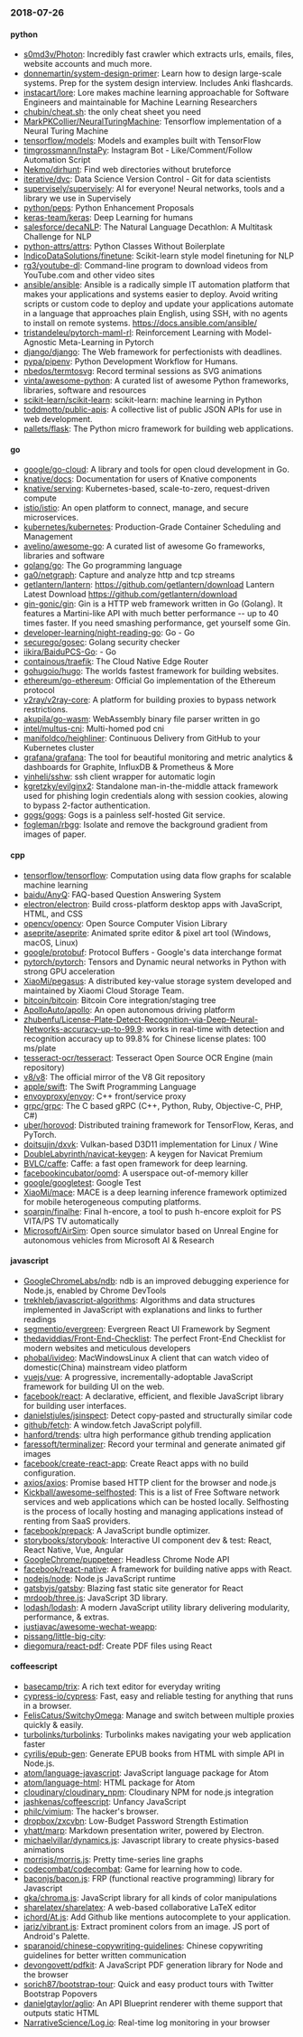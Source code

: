 ### 2018-07-26

#### python
* [s0md3v/Photon](https://github.com/s0md3v/Photon): Incredibly fast crawler which extracts urls, emails, files, website accounts and much more.
* [donnemartin/system-design-primer](https://github.com/donnemartin/system-design-primer): Learn how to design large-scale systems. Prep for the system design interview. Includes Anki flashcards.
* [instacart/lore](https://github.com/instacart/lore): Lore makes machine learning approachable for Software Engineers and maintainable for Machine Learning Researchers
* [chubin/cheat.sh](https://github.com/chubin/cheat.sh): the only cheat sheet you need
* [MarkPKCollier/NeuralTuringMachine](https://github.com/MarkPKCollier/NeuralTuringMachine): Tensorflow implementation of a Neural Turing Machine
* [tensorflow/models](https://github.com/tensorflow/models): Models and examples built with TensorFlow
* [timgrossmann/InstaPy](https://github.com/timgrossmann/InstaPy):  Instagram Bot - Like/Comment/Follow Automation Script
* [Nekmo/dirhunt](https://github.com/Nekmo/dirhunt): Find web directories without bruteforce
* [iterative/dvc](https://github.com/iterative/dvc): Data Science Version Control - Git for data scientists
* [supervisely/supervisely](https://github.com/supervisely/supervisely): AI for everyone!  Neural networks, tools and a library we use in Supervisely
* [python/peps](https://github.com/python/peps): Python Enhancement Proposals
* [keras-team/keras](https://github.com/keras-team/keras): Deep Learning for humans
* [salesforce/decaNLP](https://github.com/salesforce/decaNLP): The Natural Language Decathlon: A Multitask Challenge for NLP
* [python-attrs/attrs](https://github.com/python-attrs/attrs): Python Classes Without Boilerplate
* [IndicoDataSolutions/finetune](https://github.com/IndicoDataSolutions/finetune): Scikit-learn style model finetuning for NLP
* [rg3/youtube-dl](https://github.com/rg3/youtube-dl): Command-line program to download videos from YouTube.com and other video sites
* [ansible/ansible](https://github.com/ansible/ansible): Ansible is a radically simple IT automation platform that makes your applications and systems easier to deploy. Avoid writing scripts or custom code to deploy and update your applications  automate in a language that approaches plain English, using SSH, with no agents to install on remote systems. https://docs.ansible.com/ansible/
* [tristandeleu/pytorch-maml-rl](https://github.com/tristandeleu/pytorch-maml-rl): Reinforcement Learning with Model-Agnostic Meta-Learning in Pytorch
* [django/django](https://github.com/django/django): The Web framework for perfectionists with deadlines.
* [pypa/pipenv](https://github.com/pypa/pipenv): Python Development Workflow for Humans.
* [nbedos/termtosvg](https://github.com/nbedos/termtosvg): Record terminal sessions as SVG animations
* [vinta/awesome-python](https://github.com/vinta/awesome-python): A curated list of awesome Python frameworks, libraries, software and resources
* [scikit-learn/scikit-learn](https://github.com/scikit-learn/scikit-learn): scikit-learn: machine learning in Python
* [toddmotto/public-apis](https://github.com/toddmotto/public-apis): A collective list of public JSON APIs for use in web development.
* [pallets/flask](https://github.com/pallets/flask): The Python micro framework for building web applications.

#### go
* [google/go-cloud](https://github.com/google/go-cloud): A library and tools for open cloud development in Go.
* [knative/docs](https://github.com/knative/docs): Documentation for users of Knative components
* [knative/serving](https://github.com/knative/serving): Kubernetes-based, scale-to-zero, request-driven compute
* [istio/istio](https://github.com/istio/istio): An open platform to connect, manage, and secure microservices.
* [kubernetes/kubernetes](https://github.com/kubernetes/kubernetes): Production-Grade Container Scheduling and Management
* [avelino/awesome-go](https://github.com/avelino/awesome-go): A curated list of awesome Go frameworks, libraries and software
* [golang/go](https://github.com/golang/go): The Go programming language
* [ga0/netgraph](https://github.com/ga0/netgraph): Capture and analyze http and tcp streams
* [getlantern/lantern](https://github.com/getlantern/lantern):  https://github.com/getlantern/download  Lantern Latest Download https://github.com/getlantern/download 
* [gin-gonic/gin](https://github.com/gin-gonic/gin): Gin is a HTTP web framework written in Go (Golang). It features a Martini-like API with much better performance -- up to 40 times faster. If you need smashing performance, get yourself some Gin.
* [developer-learning/night-reading-go](https://github.com/developer-learning/night-reading-go): Go  -  Go 
* [securego/gosec](https://github.com/securego/gosec): Golang security checker
* [iikira/BaiduPCS-Go](https://github.com/iikira/BaiduPCS-Go):  - Go
* [containous/traefik](https://github.com/containous/traefik): The Cloud Native Edge Router
* [gohugoio/hugo](https://github.com/gohugoio/hugo): The worlds fastest framework for building websites.
* [ethereum/go-ethereum](https://github.com/ethereum/go-ethereum): Official Go implementation of the Ethereum protocol
* [v2ray/v2ray-core](https://github.com/v2ray/v2ray-core): A platform for building proxies to bypass network restrictions.
* [akupila/go-wasm](https://github.com/akupila/go-wasm): WebAssembly binary file parser written in go
* [intel/multus-cni](https://github.com/intel/multus-cni): Multi-homed pod cni
* [manifoldco/heighliner](https://github.com/manifoldco/heighliner): Continuous Delivery from GitHub to your Kubernetes cluster
* [grafana/grafana](https://github.com/grafana/grafana): The tool for beautiful monitoring and metric analytics & dashboards for Graphite, InfluxDB & Prometheus & More
* [yinheli/sshw](https://github.com/yinheli/sshw):  ssh client wrapper for automatic login
* [kgretzky/evilginx2](https://github.com/kgretzky/evilginx2): Standalone man-in-the-middle attack framework used for phishing login credentials along with session cookies, alowing to bypass 2-factor authentication.
* [gogs/gogs](https://github.com/gogs/gogs): Gogs is a painless self-hosted Git service.
* [fogleman/rbgg](https://github.com/fogleman/rbgg): Isolate and remove the background gradient from images of paper.

#### cpp
* [tensorflow/tensorflow](https://github.com/tensorflow/tensorflow): Computation using data flow graphs for scalable machine learning
* [baidu/AnyQ](https://github.com/baidu/AnyQ): FAQ-based Question Answering System
* [electron/electron](https://github.com/electron/electron): Build cross-platform desktop apps with JavaScript, HTML, and CSS
* [opencv/opencv](https://github.com/opencv/opencv): Open Source Computer Vision Library
* [aseprite/aseprite](https://github.com/aseprite/aseprite): Animated sprite editor & pixel art tool (Windows, macOS, Linux)
* [google/protobuf](https://github.com/google/protobuf): Protocol Buffers - Google's data interchange format
* [pytorch/pytorch](https://github.com/pytorch/pytorch): Tensors and Dynamic neural networks in Python with strong GPU acceleration
* [XiaoMi/pegasus](https://github.com/XiaoMi/pegasus): A distributed key-value storage system developed and maintained by Xiaomi Cloud Storage Team.
* [bitcoin/bitcoin](https://github.com/bitcoin/bitcoin): Bitcoin Core integration/staging tree
* [ApolloAuto/apollo](https://github.com/ApolloAuto/apollo): An open autonomous driving platform
* [zhubenfu/License-Plate-Detect-Recognition-via-Deep-Neural-Networks-accuracy-up-to-99.9](https://github.com/zhubenfu/License-Plate-Detect-Recognition-via-Deep-Neural-Networks-accuracy-up-to-99.9): works in real-time with detection and recognition accuracy up to 99.8% for Chinese license plates: 100 ms/plate
* [tesseract-ocr/tesseract](https://github.com/tesseract-ocr/tesseract): Tesseract Open Source OCR Engine (main repository)
* [v8/v8](https://github.com/v8/v8): The official mirror of the V8 Git repository
* [apple/swift](https://github.com/apple/swift): The Swift Programming Language
* [envoyproxy/envoy](https://github.com/envoyproxy/envoy): C++ front/service proxy
* [grpc/grpc](https://github.com/grpc/grpc): The C based gRPC (C++, Python, Ruby, Objective-C, PHP, C#)
* [uber/horovod](https://github.com/uber/horovod): Distributed training framework for TensorFlow, Keras, and PyTorch.
* [doitsujin/dxvk](https://github.com/doitsujin/dxvk): Vulkan-based D3D11 implementation for Linux / Wine
* [DoubleLabyrinth/navicat-keygen](https://github.com/DoubleLabyrinth/navicat-keygen): A keygen for Navicat Premium
* [BVLC/caffe](https://github.com/BVLC/caffe): Caffe: a fast open framework for deep learning.
* [facebookincubator/oomd](https://github.com/facebookincubator/oomd): A userspace out-of-memory killer
* [google/googletest](https://github.com/google/googletest): Google Test
* [XiaoMi/mace](https://github.com/XiaoMi/mace): MACE is a deep learning inference framework optimized for mobile heterogeneous computing platforms.
* [soarqin/finalhe](https://github.com/soarqin/finalhe): Final h-encore, a tool to push h-encore exploit for PS VITA/PS TV automatically
* [Microsoft/AirSim](https://github.com/Microsoft/AirSim): Open source simulator based on Unreal Engine for autonomous vehicles from Microsoft AI & Research

#### javascript
* [GoogleChromeLabs/ndb](https://github.com/GoogleChromeLabs/ndb): ndb is an improved debugging experience for Node.js, enabled by Chrome DevTools
* [trekhleb/javascript-algorithms](https://github.com/trekhleb/javascript-algorithms): Algorithms and data structures implemented in JavaScript with explanations and links to further readings
* [segmentio/evergreen](https://github.com/segmentio/evergreen):  Evergreen React UI Framework by Segment
* [thedaviddias/Front-End-Checklist](https://github.com/thedaviddias/Front-End-Checklist):  The perfect Front-End Checklist for modern websites and meticulous developers
* [phobal/ivideo](https://github.com/phobal/ivideo): MacWindowsLinux A client that can watch video of domestic(China) mainstream video platform
* [vuejs/vue](https://github.com/vuejs/vue):  A progressive, incrementally-adoptable JavaScript framework for building UI on the web.
* [facebook/react](https://github.com/facebook/react): A declarative, efficient, and flexible JavaScript library for building user interfaces.
* [danielstjules/jsinspect](https://github.com/danielstjules/jsinspect): Detect copy-pasted and structurally similar code
* [github/fetch](https://github.com/github/fetch): A window.fetch JavaScript polyfill.
* [hanford/trends](https://github.com/hanford/trends): ultra high performance github trending application
* [faressoft/terminalizer](https://github.com/faressoft/terminalizer):  Record your terminal and generate animated gif images
* [facebook/create-react-app](https://github.com/facebook/create-react-app): Create React apps with no build configuration.
* [axios/axios](https://github.com/axios/axios): Promise based HTTP client for the browser and node.js
* [Kickball/awesome-selfhosted](https://github.com/Kickball/awesome-selfhosted): This is a list of Free Software network services and web applications which can be hosted locally. Selfhosting is the process of locally hosting and managing applications instead of renting from SaaS providers.
* [facebook/prepack](https://github.com/facebook/prepack): A JavaScript bundle optimizer.
* [storybooks/storybook](https://github.com/storybooks/storybook): Interactive UI component dev & test: React, React Native, Vue, Angular
* [GoogleChrome/puppeteer](https://github.com/GoogleChrome/puppeteer): Headless Chrome Node API
* [facebook/react-native](https://github.com/facebook/react-native): A framework for building native apps with React.
* [nodejs/node](https://github.com/nodejs/node): Node.js JavaScript runtime 
* [gatsbyjs/gatsby](https://github.com/gatsbyjs/gatsby):  Blazing fast static site generator for React
* [mrdoob/three.js](https://github.com/mrdoob/three.js): JavaScript 3D library.
* [lodash/lodash](https://github.com/lodash/lodash): A modern JavaScript utility library delivering modularity, performance, & extras.
* [justjavac/awesome-wechat-weapp](https://github.com/justjavac/awesome-wechat-weapp):  
* [pissang/little-big-city](https://github.com/pissang/little-big-city): 
* [diegomura/react-pdf](https://github.com/diegomura/react-pdf):  Create PDF files using React

#### coffeescript
* [basecamp/trix](https://github.com/basecamp/trix): A rich text editor for everyday writing
* [cypress-io/cypress](https://github.com/cypress-io/cypress): Fast, easy and reliable testing for anything that runs in a browser.
* [FelisCatus/SwitchyOmega](https://github.com/FelisCatus/SwitchyOmega): Manage and switch between multiple proxies quickly & easily.
* [turbolinks/turbolinks](https://github.com/turbolinks/turbolinks): Turbolinks makes navigating your web application faster
* [cyrilis/epub-gen](https://github.com/cyrilis/epub-gen): Generate EPUB books from HTML with simple API in Node.js.
* [atom/language-javascript](https://github.com/atom/language-javascript): JavaScript language package for Atom
* [atom/language-html](https://github.com/atom/language-html): HTML package for Atom
* [cloudinary/cloudinary_npm](https://github.com/cloudinary/cloudinary_npm): Cloudinary NPM for node.js integration
* [jashkenas/coffeescript](https://github.com/jashkenas/coffeescript): Unfancy JavaScript
* [philc/vimium](https://github.com/philc/vimium): The hacker's browser.
* [dropbox/zxcvbn](https://github.com/dropbox/zxcvbn): Low-Budget Password Strength Estimation
* [yhatt/marp](https://github.com/yhatt/marp): Markdown presentation writer, powered by Electron.
* [michaelvillar/dynamics.js](https://github.com/michaelvillar/dynamics.js): Javascript library to create physics-based animations
* [morrisjs/morris.js](https://github.com/morrisjs/morris.js): Pretty time-series line graphs
* [codecombat/codecombat](https://github.com/codecombat/codecombat): Game for learning how to code.
* [baconjs/bacon.js](https://github.com/baconjs/bacon.js): FRP (functional reactive programming) library for Javascript
* [gka/chroma.js](https://github.com/gka/chroma.js): JavaScript library for all kinds of color manipulations
* [sharelatex/sharelatex](https://github.com/sharelatex/sharelatex): A web-based collaborative LaTeX editor
* [ichord/At.js](https://github.com/ichord/At.js): Add Github like mentions autocomplete to your application.
* [jariz/vibrant.js](https://github.com/jariz/vibrant.js): Extract prominent colors from an image. JS port of Android's Palette.
* [sparanoid/chinese-copywriting-guidelines](https://github.com/sparanoid/chinese-copywriting-guidelines): Chinese copywriting guidelines for better written communication
* [devongovett/pdfkit](https://github.com/devongovett/pdfkit): A JavaScript PDF generation library for Node and the browser
* [sorich87/bootstrap-tour](https://github.com/sorich87/bootstrap-tour): Quick and easy product tours with Twitter Bootstrap Popovers
* [danielgtaylor/aglio](https://github.com/danielgtaylor/aglio): An API Blueprint renderer with theme support that outputs static HTML
* [NarrativeScience/Log.io](https://github.com/NarrativeScience/Log.io): Real-time log monitoring in your browser
